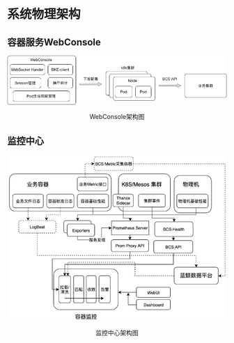 # 系统物理架构

## 容器服务WebConsole

![-w200](../media/b628b49d7f03c7a23145f595acd571bc.png)
<center>WebConsole架构图</center>

## 监控中心

![-w200](../media/0ec07954fe93fe809e9ecef823ae764d.png)
<center>监控中心架构图</center>
